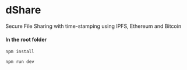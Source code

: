 # dShare
Secure File Sharing with time-stamping using IPFS, Ethereum and Bitcoin

#### In the root folder
`npm install`

`npm run dev`

